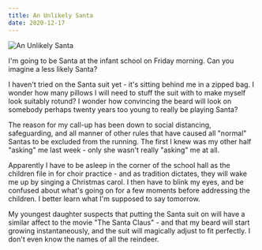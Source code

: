 ```yaml
---
title: An Unlikely Santa
date: 2020-12-17
---
```


![An Unlikely Santa](https://source.unsplash.com/03UCoidYvXw/1600x900)

I'm going to be Santa at the infant school on Friday morning. Can you imagine a less likely Santa?

I haven't tried on the Santa suit yet - it's sitting behind me in a zipped bag. I wonder how many pillows I will need to stuff the suit with to make myself look suitably rotund? I wonder how convincing the beard will look on somebody perhaps twenty years too young to really be playing Santa?

The reason for my call-up has been down to social distancing, safeguarding, and all manner of other rules that have caused all "normal" Santas to be excluded from the running. The first I knew was my other half "asking" me last week - only she wasn't really "asking" me at all.

Apparently I have to be asleep in the corner of the school hall as the children file in for choir practice - and as tradition dictates, they will wake me up by singing a Christmas carol. I then have to blink my eyes, and be confused about what's going on for a few moments before addressing the children. I better learn what I'm supposed to say tomorrow.

My youngest daughter suspects that putting the Santa suit on will have a similar affect to the movie "The Santa Claus" - and that my beard will start growing instantaneously, and the suit will magically adjust to fit perfectly. I don't even know the names of all the reindeer.
